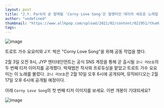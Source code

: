 ```yaml
---
layout: post
title: "J.Y. Park의 곧 발매될 'Corny Love Song'은 발렌타인 데이의 새로운 노래일 수도 있다."
author: "undefined"
thumbnail: "https://www.allkpop.com/upload/2021/02/content/021951/thumb/1612313516-etqmg-ucaeihca.jpg"
tags: 
---
```



![image](https://www.allkpop.com/upload/2021/02/content/021951/1612313516-etqmg-ucaeihca.jpg)

트로트 가수 요요미와 J.Y. 박은 "Corny Love Song"을 위해 공동 작업을 했다.

2월 3일 오전 9시, JYP 엔터테인먼트는 공식 SNS 계정을 통해 곧 출시될 `코니 러브송`의 두 번째 티저 이미지를 공개했다. 박재범은 작사와 프로듀싱을 맡았고 트로트 가수 요요미는 이 노래를 불렀다. `코니 러브송`은 2월 10일 오후 6시에 공개되며, 뮤직비디오는 2월 17일 오후 6시에 공개될 예정이다.

아래 `Corny Love Song`의 첫 번째 티저 이미지를 보세요. 이번 개봉이 기대되세요?

![image](https://www.allkpop.com/upload/2021/02/content/021950/1612313415-etgrh83uuag5eod.jpg)